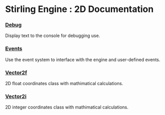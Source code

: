 # Stirling Engine : 2D Documentation

### [Debug](API/Debug.md)
Display text to the console for debugging use.

### [Events](API/Events.md)
Use the event system to interface with the engine and user-defined events.

### [Vector2f](API/Vector2f.md)
2D float coordinates class with mathimatical calculations. 

### [Vector2i](/API/Vector2i.md)
2D integer coordinates class with mathimatical calculations.